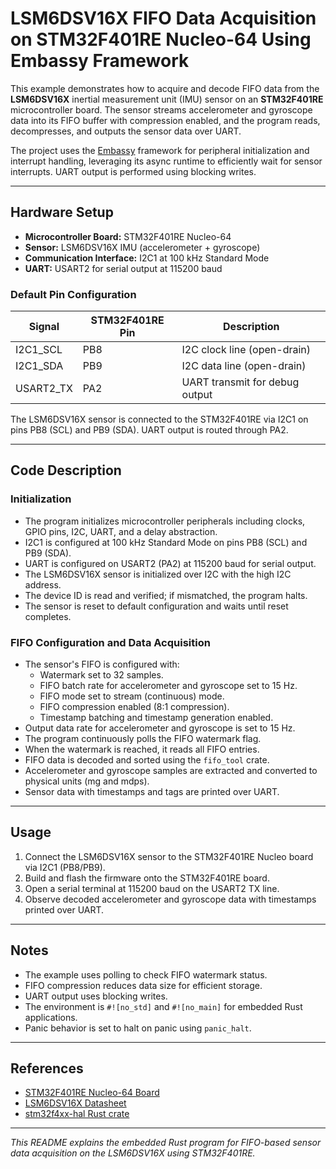 # LSM6DSV16X FIFO Data Acquisition on STM32F401RE Nucleo-64 Using Embassy Framework

This example demonstrates how to acquire and decode FIFO data from the **LSM6DSV16X** inertial measurement unit (IMU) sensor on an **STM32F401RE** microcontroller board. The sensor streams accelerometer and gyroscope data into its FIFO buffer with compression enabled, and the program reads, decompresses, and outputs the sensor data over UART.

The project uses the [Embassy](https://embassy.dev/) framework for peripheral initialization and interrupt handling, leveraging its async runtime to efficiently wait for sensor interrupts. UART output is performed using blocking writes.

---

## Hardware Setup

- **Microcontroller Board:** STM32F401RE Nucleo-64
- **Sensor:** LSM6DSV16X IMU (accelerometer + gyroscope)
- **Communication Interface:** I2C1 at 100 kHz Standard Mode
- **UART:** USART2 for serial output at 115200 baud

### Default Pin Configuration

| Signal       | STM32F401RE Pin | Description                    |
|--------------|-----------------|-------------------------------|
| I2C1_SCL     | PB8             | I2C clock line (open-drain)   |
| I2C1_SDA     | PB9             | I2C data line (open-drain)    |
| USART2_TX    | PA2             | UART transmit for debug output|

The LSM6DSV16X sensor is connected to the STM32F401RE via I2C1 on pins PB8 (SCL) and PB9 (SDA). UART output is routed through PA2.

---

## Code Description

### Initialization

- The program initializes microcontroller peripherals including clocks, GPIO pins, I2C, UART, and a delay abstraction.
- I2C1 is configured at 100 kHz Standard Mode on pins PB8 (SCL) and PB9 (SDA).
- UART is configured on USART2 (PA2) at 115200 baud for serial output.
- The LSM6DSV16X sensor is initialized over I2C with the high I2C address.
- The device ID is read and verified; if mismatched, the program halts.
- The sensor is reset to default configuration and waits until reset completes.

### FIFO Configuration and Data Acquisition

- The sensor's FIFO is configured with:
  - Watermark set to 32 samples.
  - FIFO batch rate for accelerometer and gyroscope set to 15 Hz.
  - FIFO mode set to stream (continuous) mode.
  - FIFO compression enabled (8:1 compression).
  - Timestamp batching and timestamp generation enabled.
- Output data rate for accelerometer and gyroscope is set to 15 Hz.
- The program continuously polls the FIFO watermark flag.
- When the watermark is reached, it reads all FIFO entries.
- FIFO data is decoded and sorted using the `fifo_tool` crate.
- Accelerometer and gyroscope samples are extracted and converted to physical units (mg and mdps).
- Sensor data with timestamps and tags are printed over UART.

---

## Usage

1. Connect the LSM6DSV16X sensor to the STM32F401RE Nucleo board via I2C1 (PB8/PB9).
2. Build and flash the firmware onto the STM32F401RE board.
3. Open a serial terminal at 115200 baud on the USART2 TX line.
4. Observe decoded accelerometer and gyroscope data with timestamps printed over UART.

---

## Notes

- The example uses polling to check FIFO watermark status.
- FIFO compression reduces data size for efficient storage.
- UART output uses blocking writes.
- The environment is `#![no_std]` and `#![no_main]` for embedded Rust applications.
- Panic behavior is set to halt on panic using `panic_halt`.

---

## References

- [STM32F401RE Nucleo-64 Board](https://www.st.com/en/evaluation-tools/nucleo-f401re.html)
- [LSM6DSV16X Datasheet](https://www.st.com/resource/en/datasheet/lsm6dsv16x.pdf)
- [stm32f4xx-hal Rust crate](https://docs.rs/stm32f4xx-hal)

---

*This README explains the embedded Rust program for FIFO-based sensor data acquisition on the LSM6DSV16X using STM32F401RE.*
